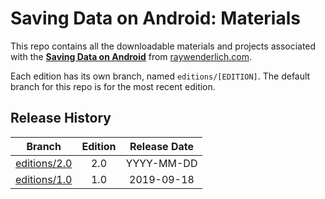 # Saving Data on Android: Materials


This repo contains all the downloadable materials and projects associated with the **[Saving Data on Android](https://store.raywenderlich.com/products/saving-data-on-android)** from [raywenderlich.com](https://www.raywenderlich.com).

Each edition has its own branch, named `editions/[EDITION]`. The default branch for this repo is for the most recent edition.

## Release History

| Branch                                                                           | Edition | Release Date |
| -------------------------------------------------------------------------------- |:-------:|:------------:|
| [editions/2.0](https://github.com/raywenderlich/sda-materials/tree/editions/2.0) | 2.0     | YYYY-MM-DD   |
| [editions/1.0](https://github.com/raywenderlich/sda-materials/tree/editions/1.0) | 1.0     | 2019-09-18   |
